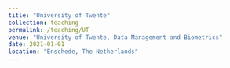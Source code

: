 ```yaml
---
title: "University of Twente"
collection: teaching
permalink: /teaching/UT
venue: "University of Twente, Data Management and Biometrics"
date: 2021-01-01
location: "Enschede, The Netherlands"
---
```


